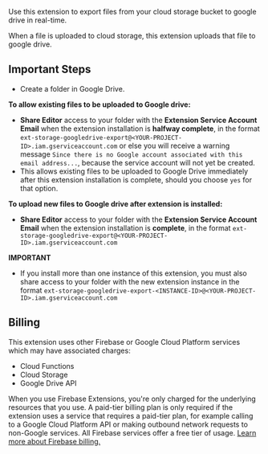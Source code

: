 Use this extension to export files from your cloud storage bucket to google drive in real-time.

When a file is uploaded to cloud storage, this extension uploads that file to google drive.

## Important Steps

- Create a folder in Google Drive.

**To allow existing files to be uploaded to Google drive:**
-  **Share Editor** access to your folder with the **Extension Service Account Email** when the extension installation is **halfway complete**, in the format `ext-storage-googledrive-export@<YOUR-PROJECT-ID>.iam.gserviceaccount.com` or else you will receive a warning message `Since there is no Google account associated with this email address...`, because the service account will not yet be created. 
- This allows existing files to be uploaded to Google Drive immediately after this extension installation is complete, should you choose `yes` for that option.

**To upload new files to Google drive after extension is installed:**
-  **Share Editor** access to your folder with the **Extension Service Account Email** when the extension installation is **complete**, in the format `ext-storage-googledrive-export@<YOUR-PROJECT-ID>.iam.gserviceaccount.com`

**IMPORTANT**
- If you install more than one instance of this extension, you must also share access to your folder with the new extension instance in the format `ext-storage-googledrive-export-<INSTANCE-ID>@<YOUR-PROJECT-ID>.iam.gserviceaccount.com`

## Billing

This extension uses other Firebase or Google Cloud Platform services which may have associated charges:

- Cloud Functions
- Cloud Storage
- Google Drive API

When you use Firebase Extensions, you're only charged for the underlying resources that you use. A paid-tier billing plan is only required if the extension uses a service that requires a paid-tier plan, for example calling to a Google Cloud Platform API or making outbound network requests to non-Google services. All Firebase services offer a free tier of usage. [Learn more about Firebase billing.](https://firebase.google.com/pricing)
